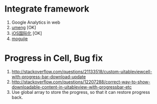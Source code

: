 # Integrate framework

1. Google Analytics in web
2. [umeng](www.umeng.com) [OK]
3. [iOS国际化](http://www.cnblogs.com/cocoajin/p/4914747.html) [OK]
3. [mogujie](http://mogu.io/)


# Progress in Cell, Bug fix

1. http://stackoverflow.com/questions/21133518/custom-uitableviewcell-with-progress-bar-download-update
2. http://stackoverflow.com/questions/12207288/correct-way-to-show-downloadable-content-in-uitableview-with-progressbar-etc
3. Use global array to store the progress, so that it can restore progress back.